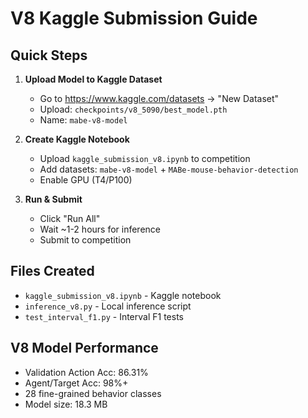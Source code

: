 # V8 Kaggle Submission Guide

## Quick Steps

1. **Upload Model to Kaggle Dataset**
   - Go to https://www.kaggle.com/datasets → "New Dataset"
   - Upload: `checkpoints/v8_5090/best_model.pth`
   - Name: `mabe-v8-model`

2. **Create Kaggle Notebook**
   - Upload `kaggle_submission_v8.ipynb` to competition
   - Add datasets: `mabe-v8-model` + `MABe-mouse-behavior-detection`
   - Enable GPU (T4/P100)

3. **Run & Submit**
   - Click "Run All"
   - Wait ~1-2 hours for inference
   - Submit to competition

## Files Created

- `kaggle_submission_v8.ipynb` - Kaggle notebook
- `inference_v8.py` - Local inference script
- `test_interval_f1.py` - Interval F1 tests

## V8 Model Performance

- Validation Action Acc: 86.31%
- Agent/Target Acc: 98%+
- 28 fine-grained behavior classes
- Model size: 18.3 MB
